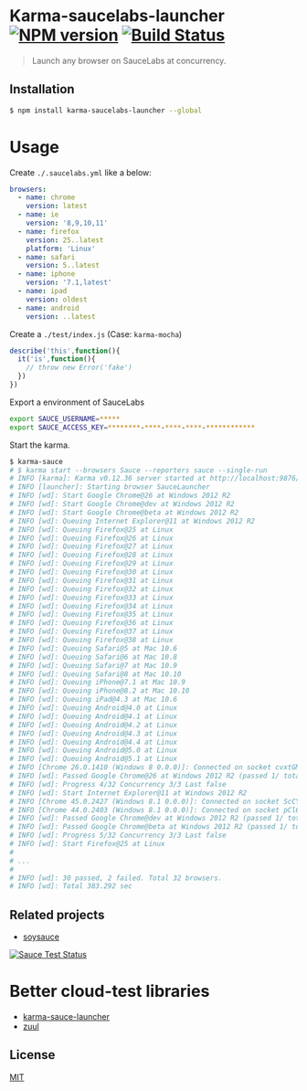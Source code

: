 # Karma-saucelabs-launcher [![NPM version][npm-image]][npm] [![Build Status][travis-image]][travis]

> Launch any browser on SauceLabs at concurrency.

## Installation
```bash
$ npm install karma-saucelabs-launcher --global
```

# Usage

Create `./.saucelabs.yml` like a below:

```yaml
browsers:
  - name: chrome
    version: latest
  - name: ie
    version: '8,9,10,11'
  - name: firefox
    version: 25..latest
    platform: 'Linux'
  - name: safari
    version: 5..latest
  - name: iphone
    version: '7.1,latest'
  - name: ipad
    version: oldest
  - name: android
    version: ..latest
```

Create a `./test/index.js` (Case: `karma-mocha`)

```js
describe('this',function(){
  it('is',function(){
    // throw new Error('fake')
  })
})
```

Export a environment of SauceLabs

```bash
export SAUCE_USERNAME=*****
export SAUCE_ACCESS_KEY=********-****-****-****-************
```

Start the karma.

```bash
$ karma-sauce
# $ karma start --browsers Sauce --reporters sauce --single-run
# INFO [karma]: Karma v0.12.36 server started at http://localhost:9876/
# INFO [launcher]: Starting browser SauceLauncher
# INFO [wd]: Start Google Chrome@26 at Windows 2012 R2
# INFO [wd]: Start Google Chrome@dev at Windows 2012 R2
# INFO [wd]: Start Google Chrome@beta at Windows 2012 R2
# INFO [wd]: Queuing Internet Explorer@11 at Windows 2012 R2
# INFO [wd]: Queuing Firefox@25 at Linux
# INFO [wd]: Queuing Firefox@26 at Linux
# INFO [wd]: Queuing Firefox@27 at Linux
# INFO [wd]: Queuing Firefox@28 at Linux
# INFO [wd]: Queuing Firefox@29 at Linux
# INFO [wd]: Queuing Firefox@30 at Linux
# INFO [wd]: Queuing Firefox@31 at Linux
# INFO [wd]: Queuing Firefox@32 at Linux
# INFO [wd]: Queuing Firefox@33 at Linux
# INFO [wd]: Queuing Firefox@34 at Linux
# INFO [wd]: Queuing Firefox@35 at Linux
# INFO [wd]: Queuing Firefox@36 at Linux
# INFO [wd]: Queuing Firefox@37 at Linux
# INFO [wd]: Queuing Firefox@38 at Linux
# INFO [wd]: Queuing Safari@5 at Mac 10.6
# INFO [wd]: Queuing Safari@6 at Mac 10.8
# INFO [wd]: Queuing Safari@7 at Mac 10.9
# INFO [wd]: Queuing Safari@8 at Mac 10.10
# INFO [wd]: Queuing iPhone@7.1 at Mac 10.9
# INFO [wd]: Queuing iPhone@8.2 at Mac 10.10
# INFO [wd]: Queuing iPad@4.3 at Mac 10.6
# INFO [wd]: Queuing Android@4.0 at Linux
# INFO [wd]: Queuing Android@4.1 at Linux
# INFO [wd]: Queuing Android@4.2 at Linux
# INFO [wd]: Queuing Android@4.3 at Linux
# INFO [wd]: Queuing Android@4.4 at Linux
# INFO [wd]: Queuing Android@5.0 at Linux
# INFO [wd]: Queuing Android@5.1 at Linux
# INFO [Chrome 26.0.1410 (Windows 8 0.0.0)]: Connected on socket cvxtGM1CwUEe3q2V_jpu with id 0
# INFO [wd]: Passed Google Chrome@26 at Windows 2012 R2 (passed 1/ total 1)
# INFO [wd]: Progress 4/32 Concurrency 3/3 Last false
# INFO [wd]: Start Internet Explorer@11 at Windows 2012 R2
# INFO [Chrome 45.0.2427 (Windows 8.1 0.0.0)]: Connected on socket ScCYxlLQ1MJqrqaV_jpv with id 1
# INFO [Chrome 44.0.2403 (Windows 8.1 0.0.0)]: Connected on socket pCl6OauaaArJN0xC_jpw with id 2
# INFO [wd]: Passed Google Chrome@dev at Windows 2012 R2 (passed 1/ total 1)
# INFO [wd]: Passed Google Chrome@beta at Windows 2012 R2 (passed 1/ total 1)
# INFO [wd]: Progress 5/32 Concurrency 3/3 Last false
# INFO [wd]: Start Firefox@25 at Linux
#
# ...
#
# INFO [wd]: 30 passed, 2 failed. Total 32 browsers.
# INFO [wd]: Total 383.292 sec
```

## Related projects
* [soysauce](https://github.com/59naga/soysauce/)

[![Sauce Test Status][sauce-image]][sauce]

# Better cloud-test libraries
* [karma-sauce-launcher](https://github.com/karma-runner/karma-sauce-launcher)
* [zuul](https://github.com/defunctzombie/zuul)

License
---
[MIT][License]

[License]: http://59naga.mit-license.org/

[sauce-image]: http://soysauce.berabou.me/u/59798/karma-saucelabs-launcher.svg?branch=master
[sauce]: https://saucelabs.com/u/59798
[npm-image]:https://img.shields.io/npm/v/karma-saucelabs-launcher.svg?style=flat-square
[npm]: https://npmjs.org/package/karma-saucelabs-launcher
[travis-image]: http://img.shields.io/travis/59naga/karma-saucelabs-launcher.svg?style=flat-square
[travis]: https://travis-ci.org/59naga/karma-saucelabs-launcher
[coveralls-image]: http://img.shields.io/coveralls/59naga/karma-saucelabs-launcher.svg?style=flat-square
[coveralls]: https://coveralls.io/r/59naga/karma-saucelabs-launcher?branch=master
